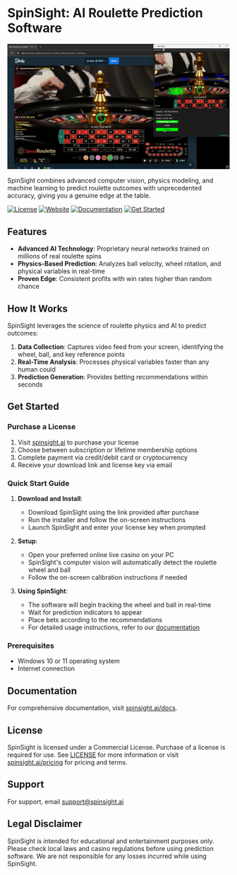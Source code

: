 # SpinSight: AI Roulette Prediction Software

![SpinSight AI Roulette Prediction](./thumbnail3.png)

SpinSight combines advanced computer vision, physics modeling, and machine learning to predict roulette outcomes with unprecedented accuracy, giving you a genuine edge at the table.

[![License](https://img.shields.io/badge/license-Commercial-blue.svg)](https://www.spinsight.ai/pricing)
[![Website](https://img.shields.io/badge/website-spinsight.ai-brightgreen.svg)](https://www.spinsight.ai)
[![Documentation](https://img.shields.io/badge/docs-latest-orange.svg)](https://www.spinsight.ai/docs)
[![Get Started](https://img.shields.io/badge/get%20started-spinsight.ai-red.svg)](https://www.spinsight.ai)

## Features

- **Advanced AI Technology**: Proprietary neural networks trained on millions of real roulette spins
- **Physics-Based Prediction**: Analyzes ball velocity, wheel rotation, and physical variables in real-time
- **Proven Edge**: Consistent profits with win rates higher than random chance

## How It Works

SpinSight leverages the science of roulette physics and AI to predict outcomes:

1. **Data Collection**: Captures video feed from your screen, identifying the wheel, ball, and key reference points
2. **Real-Time Analysis**: Processes physical variables faster than any human could
3. **Prediction Generation**: Provides betting recommendations within seconds

## Get Started

### Purchase a License

1. Visit [spinsight.ai](https://www.spinsight.ai) to purchase your license
2. Choose between subscription or lifetime membership options
3. Complete payment via credit/debit card or cryptocurrency
4. Receive your download link and license key via email

### Quick Start Guide

1. **Download and Install**:
   - Download SpinSight using the link provided after purchase
   - Run the installer and follow the on-screen instructions
   - Launch SpinSight and enter your license key when prompted

2. **Setup**:
   - Open your preferred online live casino on your PC
   - SpinSight's computer vision will automatically detect the roulette wheel and ball
   - Follow the on-screen calibration instructions if needed

3. **Using SpinSight**:
   - The software will begin tracking the wheel and ball in real-time
   - Wait for prediction indicators to appear
   - Place bets according to the recommendations
   - For detailed usage instructions, refer to our [documentation](https://www.spinsight.ai/docs)

### Prerequisites

- Windows 10 or 11 operating system
- Internet connection

## Documentation

For comprehensive documentation, visit [spinsight.ai/docs](https://www.spinsight.ai/docs).

## License

SpinSight is licensed under a Commercial License. Purchase of a license is required for use. See [LICENSE](LICENSE) for more information or visit [spinsight.ai/pricing](https://www.spinsight.ai/pricing) for pricing and terms.

## Support

For support, email [support@spinsight.ai](mailto:support@spinsight.ai)

## Legal Disclaimer

SpinSight is intended for educational and entertainment purposes only. Please check local laws and casino regulations before using prediction software. We are not responsible for any losses incurred while using SpinSight.
